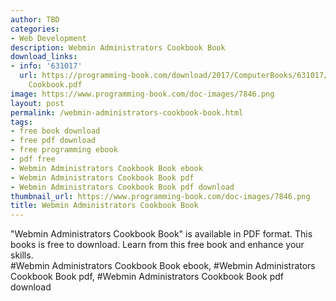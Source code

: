 ```yaml
---
author: TBD
categories:
- Web Development
description: Webmin Administrators Cookbook Book
download_links:
- info: '631017'
  url: https://programming-book.com/download/2017/ComputerBooks/631017/Webmin Administrators
    Cookbook.pdf
image: https://www.programming-book.com/doc-images/7846.png
layout: post
permalink: /webmin-administrators-cookbook-book.html
tags:
- free book download
- free pdf download
- free programming ebook
- pdf free
- Webmin Administrators Cookbook Book ebook
- Webmin Administrators Cookbook Book pdf
- Webmin Administrators Cookbook Book pdf download
thumbnail_url: https://www.programming-book.com/doc-images/7846.png
title: Webmin Administrators Cookbook Book
---
```


 
<div class="item-desc text-justify">
  "Webmin Administrators Cookbook Book" is available in PDF format. This books is free to download. Learn from this free book and enhance your skills.
  <br>
  #Webmin Administrators Cookbook Book ebook, #Webmin Administrators Cookbook Book pdf, #Webmin Administrators Cookbook Book pdf download
</div>